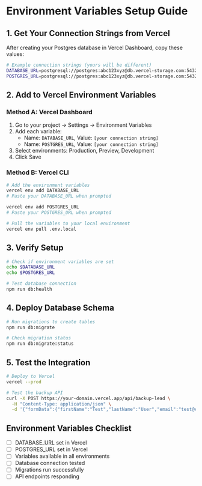 # Environment Variables Setup Guide

## 1. Get Your Connection Strings from Vercel

After creating your Postgres database in Vercel Dashboard, copy these values:

```bash
# Example connection strings (yours will be different)
DATABASE_URL=postgresql://postgres:abc123xyz@db.vercel-storage.com:5432/hermes-database
POSTGRES_URL=postgresql://postgres:abc123xyz@db.vercel-storage.com:5432/hermes-database
```

## 2. Add to Vercel Environment Variables

### Method A: Vercel Dashboard
1. Go to your project → Settings → Environment Variables
2. Add each variable:
   - Name: `DATABASE_URL`, Value: `[your connection string]`
   - Name: `POSTGRES_URL`, Value: `[your connection string]`
3. Select environments: Production, Preview, Development
4. Click Save

### Method B: Vercel CLI
```bash
# Add the environment variables
vercel env add DATABASE_URL
# Paste your DATABASE_URL when prompted

vercel env add POSTGRES_URL  
# Paste your POSTGRES_URL when prompted

# Pull the variables to your local environment
vercel env pull .env.local
```

## 3. Verify Setup

```bash
# Check if environment variables are set
echo $DATABASE_URL
echo $POSTGRES_URL

# Test database connection
npm run db:health
```

## 4. Deploy Database Schema

```bash
# Run migrations to create tables
npm run db:migrate

# Check migration status
npm run db:migrate:status
```

## 5. Test the Integration

```bash
# Deploy to Vercel
vercel --prod

# Test the backup API
curl -X POST https://your-domain.vercel.app/api/backup-lead \
  -H "Content-Type: application/json" \
  -d '{"formData":{"firstName":"Test","lastName":"User","email":"test@example.com","country":"UK","phoneNumber":"+447700900000","userRole":"CTO","problemDescription":"Test","serviceUrgency":"not-urgent","agreeToTerms":true,"privacyConsent":true}}'
```

## Environment Variables Checklist

- [ ] DATABASE_URL set in Vercel
- [ ] POSTGRES_URL set in Vercel  
- [ ] Variables available in all environments
- [ ] Database connection tested
- [ ] Migrations run successfully
- [ ] API endpoints responding
